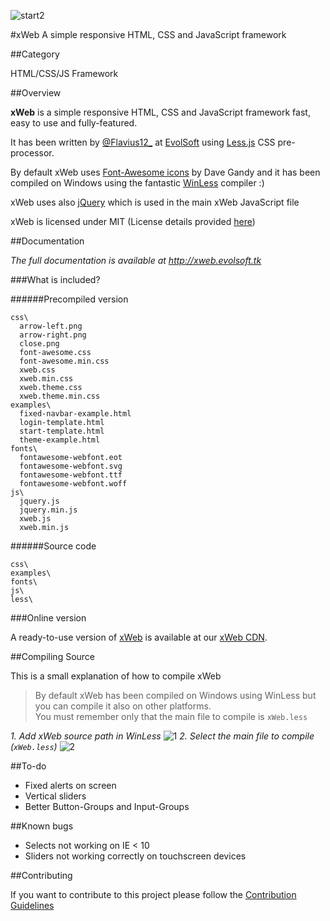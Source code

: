 ![start2](https://cloud.githubusercontent.com/assets/10303538/6315586/9463fa5c-ba06-11e4-8f30-ce7d8219c27d.png)

#xWeb
A simple responsive HTML, CSS and JavaScript framework

##Category

HTML/CSS/JS Framework

##Overview

**xWeb** is a simple responsive HTML, CSS and JavaScript framework fast, easy to use and fully-featured.

It has been written by [@Flavius12_](https://twitter.com/Flavius12_) at [EvolSoft](http://www.evolsoft.tk) using [Less.js](http://lesscss.org/) CSS pre-processor.

By default xWeb uses [Font-Awesome icons](http://fontawesome.io) by Dave Gandy and it has been compiled on Windows using the fantastic [WinLess](http://winless.org/) compiler :)

xWeb uses also [jQuery](https://jquery.com/) which is used in the main xWeb JavaScript file

xWeb is licensed under MIT (License details provided [here](https://github.com/EvolSoft/xWeb/blob/master/LICENSE))</p>

##Documentation

*The full documentation is available at http://xweb.evolsoft.tk*

###What is included?

######Precompiled version

```
css\ 
  arrow-left.png 
  arrow-right.png 
  close.png 
  font-awesome.css 
  font-awesome.min.css 
  xweb.css 
  xweb.min.css 
  xweb.theme.css
  xweb.theme.min.css
examples\
  fixed-navbar-example.html 
  login-template.html 
  start-template.html 
  theme-example.html 
fonts\ 
  fontawesome-webfont.eot 
  fontawesome-webfont.svg 
  fontawesome-webfont.ttf 
  fontawesome-webfont.woff 
js\ 
  jquery.js 
  jquery.min.js 
  xweb.js 
  xweb.min.js
```

######Source code

```
css\ 
examples\ 
fonts\ 
js\ 
less\
```

###Online version

A ready-to-use version of [xWeb](http://xweb.evolsoft.tk) is available at our [xWeb CDN](http://xweb.evolsoft.tk/cdn).

##Compiling Source

This is a small explanation of how to compile xWeb

> By default xWeb has been compiled on Windows using WinLess but you can compile it also on other platforms.<br>You must remember only that the main file to compile is `xWeb.less`

*1. Add xWeb source path in WinLess*
![1](https://cloud.githubusercontent.com/assets/10297075/7705821/e4a33fbc-fe46-11e4-9b3c-faba986d2b9b.png)
*2. Select the main file to compile (`xWeb.less`)*
![2](https://cloud.githubusercontent.com/assets/10297075/7705825/e6521504-fe46-11e4-82ad-84c1befa72a0.png)

##To-do

- Fixed alerts on screen
- Vertical sliders
- Better Button-Groups and Input-Groups

##Known bugs

- Selects not working on IE < 10
- Sliders not working correctly on touchscreen devices

##Contributing

If you want to contribute to this project please follow the [Contribution Guidelines](https://github.com/EvolSoft/xWeb/blob/master/CONTRIBUTING.md)
